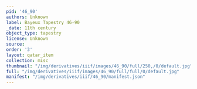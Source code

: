 ```yaml
---
pid: '46_90'
authors: Unknown
label: Bayeux Tapestry 46-90
_date: 11th century
object_type: tapestry
license: Unknown
source: 
order: '3'
layout: qatar_item
collection: misc
thumbnail: "/img/derivatives/iiif/images/46_90/full/250,/0/default.jpg"
full: "/img/derivatives/iiif/images/46_90/full/full/0/default.jpg"
manifest: "/img/derivatives/iiif/46_90/manifest.json"
---
```

